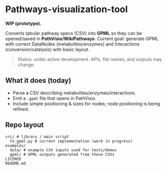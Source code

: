 # Pathways-visualization-tool

**WIP (prototype).**

Converts tabular pathway specs (CSV) into **GPML** so they can be opened/saved in **PathVisio/WikiPathways**. Current goal: generate GPML with correct DataNodes (metabolites/enzymes) and Interactions (conversion/catalysis) with basic layout.

> Status: under active development. APIs, file names, and outputs may change.

## What it does (today)
- Parse a CSV describing metabolites/enzymes/interactions.
- Emit a `.gpml` file that opens in PathVisio.
- Include simple positioning & sizes for nodes; node positioning is being refined.

## Repo layout
```
src/ # library / main script
  to_gpml.py # current implementation (work in progress)
examples/
  data/ # example CSV inputs used for tests/demos
  gpml/ # GPML outputs generated from those CSVs
LICENSE
README.md
```
